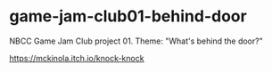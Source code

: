 # game-jam-club01-behind-door
NBCC Game Jam Club project 01. Theme: "What's behind the door?"

https://mckinola.itch.io/knock-knock
